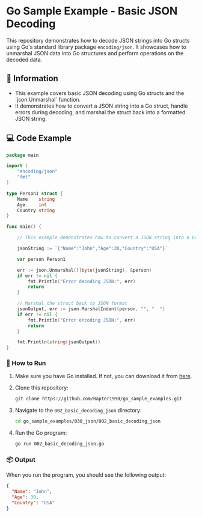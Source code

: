 # Go Sample Example - Basic JSON Decoding

This repository demonstrates how to decode JSON strings into Go structs using Go's standard library package `encoding/json`. It showcases how to unmarshal JSON data into Go structures and perform operations on the decoded data.

## 📖 Information

<ul style="list-style-type:disc">
  <li>This example covers basic JSON decoding using Go structs and the `json.Unmarshal` function.</li>
  <li>It demonstrates how to convert a JSON string into a Go struct, handle errors during decoding, and marshal the struct back into a formatted JSON string.</li>
</ul>

## 💻 Code Example

```go
package main

import (
	"encoding/json"
	"fmt"
)

type Person1 struct {
	Name    string
	Age     int
	Country string
}

func main() {

	// This example demonstrates how to convert a JSON string into a Go struct using json.Unmarshal

	jsonString := `{"Name":"John","Age":30,"Country":"USA"}`

	var person Person1

	err := json.Unmarshal([]byte(jsonString), &person)
	if err != nil {
		fmt.Println("Error decoding JSON:", err)
		return
	}

	// Marshal the struct back to JSON format
	jsonOutput, err := json.MarshalIndent(person, "", "  ")
	if err != nil {
		fmt.Println("Error encoding JSON:", err)
		return
	}

	fmt.Println(string(jsonOutput))
}
```

### 🏃 How to Run

1. Make sure you have Go installed. If not, you can download it from [here](https://golang.org/dl/).
2. Clone this repository:

   ```bash
   git clone https://github.com/Rapter1990/go_sample_examples.git
   ```

3. Navigate to the `002_basic_decoding_json` directory:

   ```bash
   cd go_sample_examples/030_json/002_basic_decoding_json
   ```

4. Run the Go program:

   ```bash
   go run 002_basic_decoding_json.go
   ```

### 📦 Output

When you run the program, you should see the following output:

```json
{
  "Name": "John",
  "Age": 30,
  "Country": "USA"
}
```